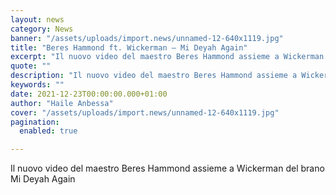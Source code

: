 ```yaml
---
layout: news
category: News
banner: "/assets/uploads/import.news/unnamed-12-640x1119.jpg"
title: "Beres Hammond ft. Wickerman – Mi Deyah Again"
excerpt: "Il nuovo video del maestro Beres Hammond assieme a Wickerman del brano Mi Deyah Again"
quote: ""
description: "Il nuovo video del maestro Beres Hammond assieme a Wickerman del brano Mi Deyah Again"
keywords: ""
date: 2021-12-23T00:00:00.000+01:00
author: "Haile Anbessa"
cover: "/assets/uploads/import.news/unnamed-12-640x1119.jpg"
pagination:
  enabled: true

---
```


Il nuovo video del maestro Beres Hammond assieme a Wickerman del brano Mi Deyah Again